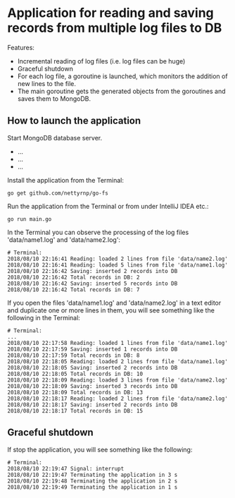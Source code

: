 # Application for reading and saving records from multiple log files to DB

Features:

* Incremental reading of log files (i.e. log files can be huge)
* Graceful shutdown
* For each log file, a goroutine is launched, which monitors the addition of new lines to the file.
* The main goroutine gets the generated objects from the goroutines and saves them to MongoDB.

## How to launch the application

Start MongoDB database server.
* ...
* ...
* ...

Install the application from the Terminal:
```shell
go get github.com/nettyrnp/go-fs
```

Run the application from the Terminal or from under IntelliJ IDEA etc.:
```shell
go run main.go
```

In the Terminal you can observe the processing of the log files 'data/name1.log' and 'data/name2.log':

```shell
# Terminal:
2018/08/10 22:16:41 Reading: loaded 2 lines from file 'data/name2.log'
2018/08/10 22:16:41 Reading: loaded 5 lines from file 'data/name1.log'
2018/08/10 22:16:42 Saving: inserted 2 records into DB
2018/08/10 22:16:42 Total records in DB: 2
2018/08/10 22:16:42 Saving: inserted 5 records into DB
2018/08/10 22:16:42 Total records in DB: 7
```

If you open the files 'data/name1.log' and 'data/name2.log' in a text editor and duplicate one or more lines in them, you will see something like the following in the Terminal:

```shell
# Terminal:
...
2018/08/10 22:17:58 Reading: loaded 1 lines from file 'data/name1.log'
2018/08/10 22:17:59 Saving: inserted 1 records into DB
2018/08/10 22:17:59 Total records in DB: 8
2018/08/10 22:18:05 Reading: loaded 2 lines from file 'data/name1.log'
2018/08/10 22:18:05 Saving: inserted 2 records into DB
2018/08/10 22:18:05 Total records in DB: 10
2018/08/10 22:18:09 Reading: loaded 3 lines from file 'data/name2.log'
2018/08/10 22:18:09 Saving: inserted 3 records into DB
2018/08/10 22:18:09 Total records in DB: 13
2018/08/10 22:18:17 Reading: loaded 2 lines from file 'data/name2.log'
2018/08/10 22:18:17 Saving: inserted 2 records into DB
2018/08/10 22:18:17 Total records in DB: 15
```

## Graceful shutdown
If stop the application, you will see something like the following:

```shell
# Terminal:
2018/08/10 22:19:47 Signal: interrupt
2018/08/10 22:19:47 Terminating the application in 3 s
2018/08/10 22:19:48 Terminating the application in 2 s
2018/08/10 22:19:49 Terminating the application in 1 s
```

